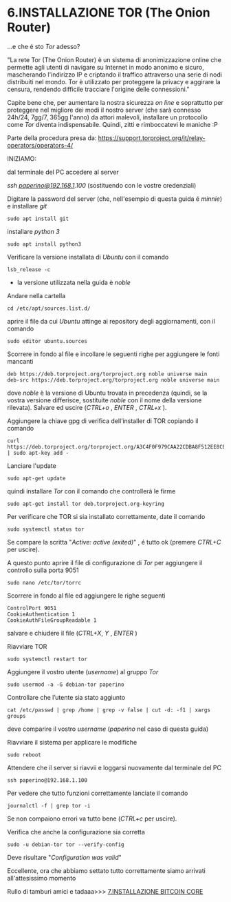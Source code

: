 # **6.INSTALLAZIONE TOR** (The Onion Router)

...e che é sto _Tor_ adesso?

"La rete Tor (The Onion Router) è un sistema di anonimizzazione online che permette agli utenti di navigare su 
Internet in modo anonimo e sicuro, mascherando l'indirizzo IP e criptando il traffico attraverso una serie di 
nodi distribuiti nel mondo. Tor è utilizzato per proteggere la privacy e aggirare la censura, rendendo difficile 
tracciare l'origine delle connessioni."

Capite bene che, per aumentare la nostra sicurezza _on line_ e soprattutto per proteggere nel migliore dei modi 
il nostro server (che sarà connesso 24h/24, 7gg/7, 365gg l'anno) da attori malevoli, installare un protocollo 
come _Tor_ diventa indispensabile. Quindi, zitti e rimboccatevi le maniche :P  

Parte della procedura presa da: 
  https://support.torproject.org/it/relay-operators/operators-4/ 

INIZIAMO:

dal terminale del PC accedere al server

  _ssh paperino@192.168.1.100_			(sostituendo con le vostre credenziali)      

Digitare la password del server (che, nell'esempio di questa guida é _minnie_) e installare _git_

    sudo apt install git

installare _python 3_  

    sudo apt install python3

Verificare la versione installata di _Ubuntu_ con il comando

    lsb_release -c

- la versione utilizzata nella guida è  _noble_  

Andare nella cartella

    cd /etc/apt/sources.list.d/

aprire il file da cui _Ubuntu_ attinge ai repository degli aggiornamenti, con il comando

    sudo editor ubuntu.sources	

Scorrere in fondo al file e incollare le seguenti righe per aggiungere le fonti mancanti
  
    deb https://deb.torproject.org/torproject.org noble universe main
    deb-src https://deb.torproject.org/torproject.org noble universe main
   
dove _noble_ è la versione di Ubuntu trovata in precedenza (quindi, se la vostra versione differisce, sostituite
_noble_ con il nome della versione rilevata). 
Salvare ed uscire (_CTRL+o_ , _ENTER_ , _CTRL+x_ ).

Aggiungere la chiave gpg di verifica dell’installer di TOR copiando il comando

    curl https://deb.torproject.org/torproject.org/A3C4F0F979CAA22CDBA8F512EE8CBC9E886DDD89.asc | sudo apt-key add -

Lanciare l'update

    sudo apt-get update

quindi installare _Tor_ con il comando che controllerá le firme

    sudo apt-get install tor deb.torproject.org-keyring

Per verificare che TOR si sia installato correttamente, date il comando

    sudo systemctl status tor			

Se compare la scritta   "_Active: active (exited)_" , é tutto ok (premere _CTRL+C_  per uscire).

A questo punto aprire il file di configurazione di _Tor_ per aggiungere il controllo sulla porta 9051

    sudo nano /etc/tor/torrc	    	

Scorrere in fondo al file ed aggiungere le righe seguenti

    ControlPort 9051 
    CookieAuthentication 1 
    CookieAuthFileGroupReadable 1

salvare e chiudere il file (_CTRL+X_, _Y_ , _ENTER_ )

Riavviare TOR 

    sudo systemctl restart tor

Aggiungere il vostro utente (_username_) al gruppo _Tor_

    sudo usermod -a -G debian-tor paperino

Controllare che l’utente sia stato aggiunto

    cat /etc/passwd | grep /home | grep -v false | cut -d: -f1 | xargs groups

deve comparire il vostro _username_ (_paperino_ nel caso di questa guida)

Riavviare il sistema per applicare le modifiche

    sudo reboot 

Attendere che il server si riavvii e loggarsi nuovamente dal terminale del PC

    ssh paperino@192.168.1.100	

Per vedere che tutto funzioni correttamente lanciate il comando

    journalctl -f | grep tor -i			

Se non compaiono errori va tutto bene (_CTRL+c_ per uscire).

Verifica che anche la configurazione sia corretta

    sudo -u debian-tor tor --verify-config 	
  
Deve risultare "_Configuration was valid_"	

Eccellente, ora che abbiamo settato tutto correttamente siamo arrivati all'attesissimo momento

Rullo di tamburi amici e tadaaa>>> [7.INSTALLAZIONE BITCOIN CORE](7.INSTALLAZIONE_BITCOIN_CORE.md)


